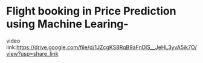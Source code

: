 # Flight booking in Price Prediction using Machine Learing-

video link:https://drive.google.com/file/d/1JZcgKS8RqB9aFnDlS__JeHL3yvA5ik7O/view?usp=share_link
